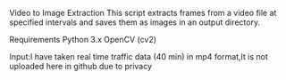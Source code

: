 Video to Image Extraction
This script extracts frames from a video file at specified intervals and saves them as images in an output directory.

Requirements
Python 3.x
OpenCV (cv2)

Input:I have taken real time  traffic data (40 min) in mp4 format,It is not uploaded here in github due to privacy

